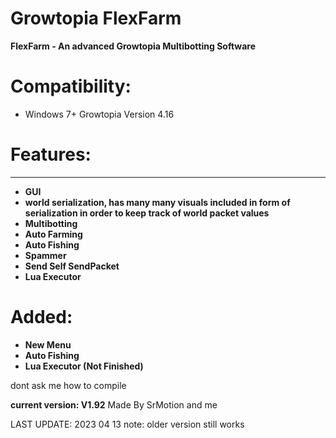 # Growtopia FlexFarm
**FlexFarm - An advanced Growtopia Multibotting Software**

# Compatibility:
- Windows 7+
Growtopia Version 4.16
# Features:
---------------------------------------------------------------
- **GUI**
- **world serialization, has many many visuals included in form of serialization in order to keep track of world packet values**
- **Multibotting**
- **Auto Farming**
- **Auto Fishing**
- **Spammer**
- **Send Self SendPacket**
- **Lua Executor**

# Added:
- **New Menu**
- **Auto Fishing**
- **Lua Executor (Not Finished)**

dont ask me how to compile 

**current version: V1.92**
Made By SrMotion and me

LAST UPDATE: 2023 04 13
note: older version still works 
